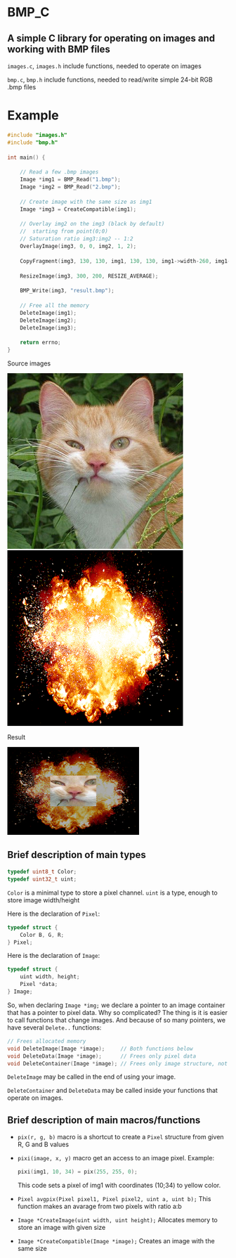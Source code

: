 # BMP_C
## A simple C library for operating on images and working with BMP files

`images.c`, `images.h` include functions, needed to operate on images

`bmp.c`, `bmp.h` include functions, needed to read/write simple 24-bit RGB .bmp files


# Example

```c
#include "images.h"
#include "bmp.h"

int main() {

    // Read a few .bmp images
    Image *img1 = BMP_Read("1.bmp");
    Image *img2 = BMP_Read("2.bmp");

    // Create image with the same size as img1
    Image *img3 = CreateCompatible(img1);

    // Overlay img2 on the img3 (black by default)
    //  starting from point(0;0)
    // Saturation ratio img3:img2 -- 1:2
    OverlayImage(img3, 0, 0, img2, 1, 2);

    CopyFragment(img3, 130, 130, img1, 130, 130, img1->width-260, img1->height-260);

    ResizeImage(img3, 300, 200, RESIZE_AVERAGE);

    BMP_Write(img3, "result.bmp");

    // Free all the memory
    DeleteImage(img1);
    DeleteImage(img2);
    DeleteImage(img3);

    return errno;
}
```

Source images

![](https://raw.githubusercontent.com/MarkLagodych/assets/main/BMP_C/1.bmp?token=AQXYVQ6GKNIA45KESKRSL4K7TFSFQ)
![](https://raw.githubusercontent.com/MarkLagodych/assets/main/BMP_C/2.bmp?token=AQXYVQZDO4PTL375MOGBWCC7TFSKC)

Result

![](https://raw.githubusercontent.com/MarkLagodych/assets/main/BMP_C/result.bmp?token=AQXYVQ4BKWGFIXTYGGFE7VC7TFSMA)

## Brief description of main types

```c
typedef uint8_t Color;
typedef uint32_t uint;
```
`Color` is a minimal type to store a pixel channel.
`uint` is a type, enough to store image width/height


Here is the declaration of `Pixel`:
```c
typedef struct {
    Color B, G, R;
} Pixel;
```

Here is the declaration of `Image`:
```c
typedef struct {
    uint width, height;
    Pixel *data;
} Image;
```

So, when declaring `Image *img;` we declare a pointer to an image container that has a pointer to pixel data.
Why so complicated? The thing is it is easier to call functions that change images.
And because of so many pointers, we have several `Delete..` functions:

```c
// Frees allocated memory
void DeleteImage(Image *image);     // Both functions below
void DeleteData(Image *image);      // Frees only pixel data
void DeleteContainer(Image *image); // Frees only image structure, not its pixel data
```

`DeleteImage` may be called in the end of using your image.

`DeleteContainer` and `DeleteData` may be called inside your functions that operate on images.

## Brief description of main macros/functions

- `pix(r, g, b)` macro is a shortcut to create a `Pixel` structure from given R, G and B values

- `pixi(image, x, y)` macro get an access to an image pixel.
    Example:
    ```c
    pixi(img1, 10, 34) = pix(255, 255, 0);
    ```
    This code sets a pixel of img1 with coordinates (10;34) to yellow color.

- ```Pixel avgpix(Pixel pixel1, Pixel pixel2, uint a, uint b);```
  This function makes an avarage from two pixels with ratio a:b
  
- ```Image *CreateImage(uint width, uint height);```
  Allocates memory to store an image with given size

- ```Image *CreateCompatible(Image *image);```
  Creates an image with the same size